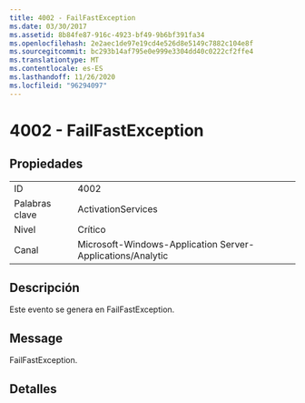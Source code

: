 ```yaml
---
title: 4002 - FailFastException
ms.date: 03/30/2017
ms.assetid: 8b84fe87-916c-4923-bf49-9b6bf391fa34
ms.openlocfilehash: 2e2aec1de97e19cd4e526d8e5149c7882c104e8f
ms.sourcegitcommit: bc293b14af795e0e999e3304dd40c0222cf2ffe4
ms.translationtype: MT
ms.contentlocale: es-ES
ms.lasthandoff: 11/26/2020
ms.locfileid: "96294097"
---
```

# <a name="4002---failfastexception"></a>4002 - FailFastException

## <a name="properties"></a>Propiedades  
  
|||  
|-|-|  
|ID|4002|  
|Palabras clave|ActivationServices|  
|Nivel|Crítico|  
|Canal|Microsoft-Windows-Application Server-Applications/Analytic|  
  
## <a name="description"></a>Descripción  

 Este evento se genera en FailFastException.  
  
## <a name="message"></a>Message  

 FailFastException.  
  
## <a name="details"></a>Detalles
